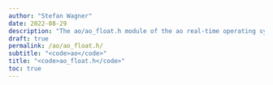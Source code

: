```yaml
---
author: "Stefan Wagner"
date: 2022-08-29
description: "The ao/ao_float.h module of the ao real-time operating system."
draft: true
permalink: /ao/ao_float.h/ 
subtitle: "<code>ao</code>"
title: "<code>ao_float.h</code>"
toc: true
---
```


